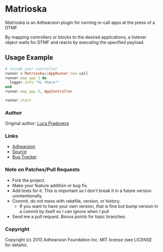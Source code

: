 # Matrioska

Matrioska is an Adhearsion plugin for running in-call apps at the press of a DTMF.

By mapping controllers or blocks to the desired applications, a listener object waits for DTMF and reacts by executing the specified payload.

## Usage Example

```ruby
# inside your controller
runner = Matrioska::AppRunner.new call
runner.map_app 3 do
  logger.info "hi there!"
end
runner.map_app 5, AppController

runner.start
```

### Author

Original author: [Luca Pradovera](https://github.com/polysics)

### Links

* [Adhearsion](http://adhearsion.com)
* [Source](https://github.com/polysics/matrioska)
* [Bug Tracker](https://github.com/polysics/matrioska/issues)

### Note on Patches/Pull Requests

* Fork the project.
* Make your feature addition or bug fix.
* Add tests for it. This is important so I don't break it in a future version unintentionally.
* Commit, do not mess with rakefile, version, or history.
  * If you want to have your own version, that is fine but bump version in a commit by itself so I can ignore when I pull
* Send me a pull request. Bonus points for topic branches.

### Copyright

Copyright (c) 2013 Adhearsion Foundation Inc. MIT license (see LICENSE for details).
